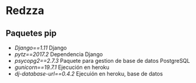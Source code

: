 # Redzza


## Paquetes pip

- *Django==1.11* 							Django
- *pytz==2017.2* 							Dependencia Django
- *psycopg2==2.7.3* 						Paquete para gestion de base de datos PostgreSQL
- *gunicorn==19.7.1* 						Ejecución en heroku
- *dj-database-url==0.4.2* 					Ejecuión en heroku, base de datos


